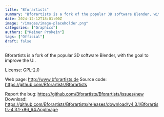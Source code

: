 ```yaml
---
title: "Bforartists"
summary: "Bforartists is a fork of the popular 3D software Blender, with the goal to improve the UI"
date: 2024-12-12T18:01:00Z
image: "/images/image-placeholder.png"
categories: ["Graphics"]
authors: ["Reiner Prokein"]
tags: ["Official"]
draft: false
---
```


Bforartists is a fork of the popular 3D software Blender, with the goal to improve the UI.

License: GPL-2.0

Web page: <http://www.bforartists.de>
Source code: <https://github.com/Bforartists/Bforartists>

Report the bug: <https://github.com/Bforartists/Bforartists/issues/new>
Download: <https://github.com/Bforartists/Bforartists/releases/download/v4.3.1/Bforartists-4.3.1-x86_64.AppImage>
